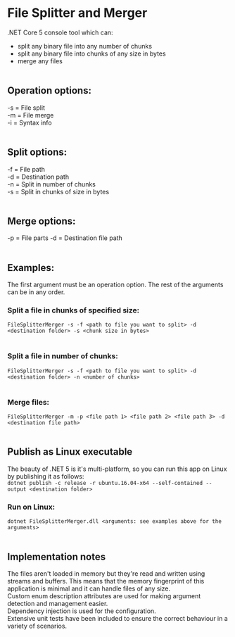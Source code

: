 # File Splitter and Merger
.NET Core 5 console tool which can:<br>
- split any binary file into any number of chunks
- split any binary file into chunks of any size in bytes
- merge any files
<br><br>
## Operation options:
-s = File split<br>
-m = File merge<br>
-i = Syntax info<br>
<br>
## Split options:
-f = File path<br>
-d = Destination path<br>
-n = Split in number of chunks<br>
-s = Split in chunks of size in bytes<br>
<br>
## Merge options:
-p = File parts
-d = Destination file path
<br><br>
## Examples:
The first argument must be an operation option. The rest of the arguments can be in any order.<br>
### Split a file in chunks of specified size:<br>
`FileSplitterMerger -s -f <path to file you want to split> -d <destination folder> -s <chunk size in bytes>`
<br><br>
### Split a file in number of chunks:<br>
`FileSplitterMerger -s -f <path to file you want to split> -d <destination folder> -n <number of chunks>`
<br><br>
### Merge files:<br>
`FileSplitterMerger -m -p <file path 1> <file path 2> <file path 3> -d <destination file path>`
<br><br>
## Publish as Linux executable
The beauty of .NET 5 is it's multi-platform, so you can run this app on Linux by publishing it as follows:<br>
`dotnet publish -c release -r ubuntu.16.04-x64 --self-contained --output <destination folder>`
<br>
### Run on Linux:
`dotnet FileSplitterMerger.dll <arguments: see examples above for the arguments>`
<br><br>
## Implementation notes
The files aren't loaded in memory but they're read and written using streams and buffers. This means that the memory fingerprint of this application is minimal and it can handle files of any size.<br>
Custom enum description attributes are used for making argument detection and management easier.<br>
Dependency injection is used for the configuration.<br>Extensive unit tests have been included to ensure the correct behaviour in a variety of scenarios.
